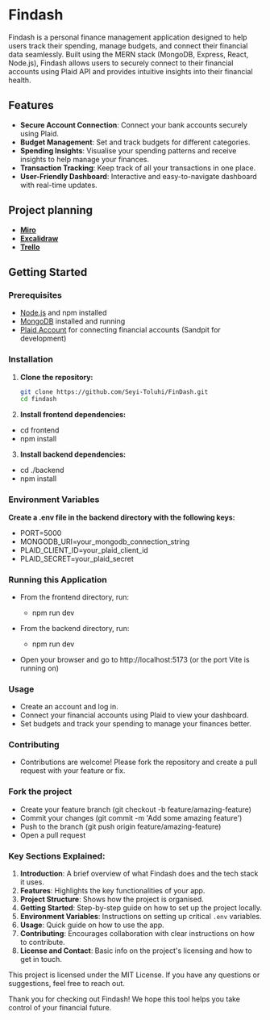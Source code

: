 # Findash
Findash is a personal finance management application designed to help users track their spending, manage budgets, and connect their financial data seamlessly. Built using the MERN stack (MongoDB, Express, React, Node.js), Findash allows users to securely connect to their financial accounts using Plaid API and provides intuitive insights into their financial health.


## Features
- **Secure Account Connection**: Connect your bank accounts securely using Plaid.
- **Budget Management**: Set and track budgets for different categories.
- **Spending Insights**: Visualise your spending patterns and receive insights to help manage your finances.
- **Transaction Tracking**: Keep track of all your transactions in one place.
- **User-Friendly Dashboard**: Interactive and easy-to-navigate dashboard with real-time updates.

## Project planning
- **[Miro](https://miro.com/app/board/uXjVKkSWbho=/)**
- **[Excalidraw]()**
- **[Trello]()**

## Getting Started

### Prerequisites

- [Node.js](https://nodejs.org/) and npm installed
- [MongoDB](https://www.mongodb.com/) installed and running
- [Plaid Account](https://plaid.com/) for connecting financial accounts (Sandpit for development)

### Installation
1. **Clone the repository:**
   ```bash
   git clone https://github.com/Seyi-Toluhi/FinDash.git
   cd findash

2. **Install frontend dependencies:**
- cd frontend
- npm install

3. **Install backend dependencies:**
- cd ./backend
- npm install

### Environment Variables
**Create a .env file in the backend directory with the following keys:**
- PORT=5000
- MONGODB_URI=your_mongodb_connection_string
- PLAID_CLIENT_ID=your_plaid_client_id
- PLAID_SECRET=your_plaid_secret

### Running this Application
- From the frontend directory, run:
  - npm run dev 

- From the backend directory, run:
  - npm run dev 

- Open your browser and go to http://localhost:5173 (or the port Vite is running on)

### Usage
- Create an account and log in.
- Connect your financial accounts using Plaid to view your dashboard.
- Set budgets and track your spending to manage your finances better.

### Contributing
- Contributions are welcome! Please fork the repository and create a pull request with your feature or fix.

### Fork the project
- Create your feature branch (git checkout -b feature/amazing-feature)
- Commit your changes (git commit -m 'Add some amazing feature')
- Push to the branch (git push origin feature/amazing-feature)
- Open a pull request

### **Key Sections Explained:**
1. **Introduction**: A brief overview of what Findash does and the tech stack it uses.
2. **Features**: Highlights the key functionalities of your app.
3. **Project Structure**: Shows how the project is organised.
4. **Getting Started**: Step-by-step guide on how to set up the project locally.
5. **Environment Variables**: Instructions on setting up critical `.env` variables.
6. **Usage**: Quick guide on how to use the app.
7. **Contributing**: Encourages collaboration with clear instructions on how to contribute.
8. **License and Contact**: Basic info on the project's licensing and how to get in touch.


This project is licensed under the MIT License. If you have any questions or suggestions, feel free to reach out.

Thank you for checking out Findash! We hope this tool helps you take control of your financial future.